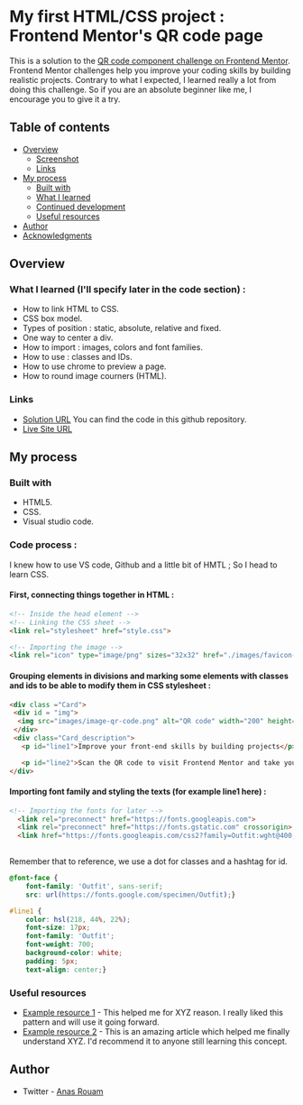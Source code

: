# My first HTML/CSS project : Frontend Mentor's QR code page

This is a solution to the [QR code component challenge on Frontend Mentor](https://www.frontendmentor.io/challenges/qr-code-component-iux_sIO_H). Frontend Mentor challenges help you improve your coding skills by building realistic projects. 
 Contrary to what I expected, I learned really a lot from doing this challenge. So if you are an absolute beginner like me, I encourage you to give it a try.
## Table of contents

- [Overview](#overview)
  - [Screenshot](#screenshot)
  - [Links](#links)
- [My process](#my-process)
  - [Built with](#built-with)
  - [What I learned](#what-i-learned)
  - [Continued development](#continued-development)
  - [Useful resources](#useful-resources)
- [Author](#author)
- [Acknowledgments](#acknowledgments)


## Overview

### What I learned (I'll specify later in the code section) :

- How to link HTML to CSS.
- CSS box model.
- Types of position : static, absolute, relative and fixed.
- One way to center a div.
- How to import : images, colors and font families.
- How to use : classes and IDs.
- How to use chrome to preview a page.
- How to round image courners (HTML).



### Links

- [Solution URL](https://www.frontendmentor.io/solutions/qr-code-page-with-htmlcss-sY8B78cwC) You can find the code in this github repository.
- [Live Site URL](https://qrpage.vercel.app/)

## My process

### Built with

- HTML5.
- CSS.
- Visual studio code.



### Code process :

I knew how to use VS code, Github and a little bit of HMTL ; So I head to learn CSS. 
#### First, **connecting things together** in HTML :

```html
<!-- Inside the head element -->
<!-- Linking the CSS sheet -->
<link rel="stylesheet" href="style.css">

<!-- Importing the image -->
<link rel="icon" type="image/png" sizes="32x32" href="./images/favicon-32x32.png">
```


#### Grouping elements in divisions and marking some elements with classes and ids to be able to modify them in CSS stylesheet :

```html
<div class ="Card">
 <div id = "img">
  <img src="images/image-qr-code.png" alt="QR code" width="200" height="200" style ="border-radius: 10px;">
 </div>
 <div class="Card_description">
   <p id="line1">Improve your front-end skills by building projects</p>

   <p id="line2">Scan the QR code to visit Frontend Mentor and take your coding skills to the next level</p>
</div>
```

#### Importing font family and styling the texts (for example line1 here) :

```html
<!-- Importing the fonts for later -->
  <link rel="preconnect" href="https://fonts.googleapis.com">
  <link rel="preconnect" href="https://fonts.gstatic.com" crossorigin>
  <link href="https://fonts.googleapis.com/css2?family=Outfit:wght@400;700&display=swap" rel="stylesheet">
  
```
Remember that to reference, we use a dot for classes and a hashtag for id.

```css
@font-face {
    font-family: 'Outfit', sans-serif;
    src: url(https://fonts.google.com/specimen/Outfit);}

#line1 {
    color: hsl(218, 44%, 22%);
    font-size: 17px;
    font-family: 'Outfit';
    font-weight: 700;
    background-color: white;
    padding: 5px;
    text-align: center;}

```





### Useful resources

- [Example resource 1](https://www.example.com) - This helped me for XYZ reason. I really liked this pattern and will use it going forward.
- [Example resource 2](https://www.example.com) - This is an amazing article which helped me finally understand XYZ. I'd recommend it to anyone still learning this concept.


## Author

- Twitter - [Anas Rouam](https://twitter.com/rouam_anas)

